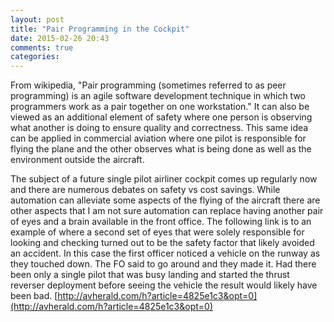 ```yaml
---
layout: post
title: "Pair Programming in the Cockpit"
date: 2015-02-26 20:43
comments: true
categories: 
---
```

From wikipedia, "Pair programming (sometimes referred to as peer programming) is an agile software development technique in which two programmers work as a pair together on one workstation."
It can also be viewed as an additional element of safety where one person is observing what another is doing to ensure quality and correctness.
This same idea can be applied in commercial aviation where one pilot is responsible for flying the plane and the other observes what is being done as well as the environment outside the aircraft.

The subject of a future single pilot airliner cockpit comes up regularly now and there are numerous debates on safety vs cost savings.
While automation can alleviate some aspects of the flying of the aircraft there are other aspects that I am not sure automation can replace having another pair of eyes and a brain available in the front office.
The following link is to an example of where a second set of eyes that were solely responsible for looking and checking turned out to be the safety factor that likely avoided an accident.
In this case the first officer noticed a vehicle on the runway as they touched down.
The FO said to go around and they made it.
Had there been only a single pilot that was busy landing and started the thrust reverser deployment before seeing the vehicle the result would likely have been bad.
[http://avherald.com/h?article=4825e1c3&opt=0](http://avherald.com/h?article=4825e1c3&opt=0)